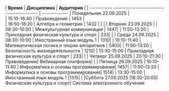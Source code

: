 | **Время**   |  **Дисциплина**                           | **Аудитория** |
| -----------   ----------------------------------------- | -------------
| Понедельник 22.09.2025                                  |               
| 15:10-16:40 |	Правоведение                              | 1453          |  
| 16:50-18:20 |	Алгебра и геометрия	                      | 1432          |
|                                                         |
| Вторник 23.09.2025                                      |
| 08:30-10:00 |	Межкультурная коммуникация	              | 1447|
| 11:50-13:20 |	Прикладная физическая культура и спорт    | 233|
|
| Среда 24.09.2025
| 08:30-10:00 | Иностранный язык модуль 1                 | 1310|
| 10:10-11:40 |	Математическая логика и теория алгоритмов | 5403|
| 11:50-13:20 |	Безопасность жизнедеятельности	          | 1210|
| 13:30-15:00 |	Прикладная физическая культура и спорт	  | 233|
|
| Четверг 25.09.2025
| 20:10-21:30 |	Правоведение| Вебинарная платформа|
|
| Пятница 26.09.2025
| 10:10-11:40 |	Информатика и основы программирования| 1457|
| 11:50-13:20 |	Информатика и основы программирования| 1514|
| 13:30-15:00 |	Иностранный язык модуль 1             |1315|
|
|Суббота 27.09.2025
|18:30-20:00|	Физическая культура и спорт| Система электронного обучения
